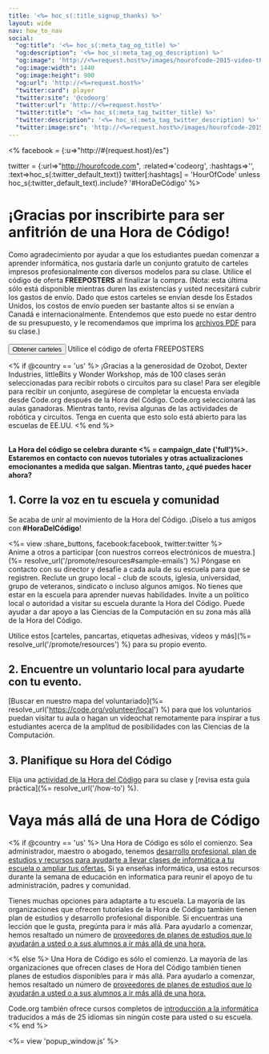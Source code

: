 ```yaml
---
title: '<%= hoc_s(:title_signup_thanks) %>'
layout: wide
nav: how_to_nav
social:
  "og:title": '<%= hoc_s(:meta_tag_og_title) %>'
  "og:description": '<%= hoc_s(:meta_tag_og_description) %>'
  "og:image": 'http://<%=request.host%>/images/hourofcode-2015-video-thumbnail.png'
  "og:image:width": 1440
  "og:image:height": 900
  "og:url": 'http://<%=request.host%>'
  "twitter:card": player
  "twitter:site": '@codeorg'
  "twitter:url": 'http://<%=request.host%>'
  "twitter:title": '<%= hoc_s(:meta_tag_twitter_title) %>'
  "twitter:description": '<%= hoc_s(:meta_tag_twitter_description) %>'
  "twitter:image:src": 'http://<%=request.host%>/images/hourofcode-2015-video-thumbnail.png'
---
```

<% facebook = {:u=>"http://#{request.host}/es"}

twitter = {:url=>"http://hourofcode.com", :related=>'codeorg', :hashtags=>'', :text=>hoc_s(:twitter_default_text)} twitter[:hashtags] = 'HourOfCode' unless hoc_s(:twitter_default_text).include? '#HoraDeCódigo' %>

# ¡Gracias por inscribirte para ser anfitrión de una Hora de Código!

Como agradecimiento por ayudar a que los estudiantes puedan comenzar a aprender informática, nos gustaría darle un conjunto gratuito de carteles impresos profesionalmente con diversos modelos para su clase. Utilice el código de oferta **FREEPOSTERS** al finalizar la compra. (Nota: esta última sólo está disponible mientras duren las existencias y usted necesitará cubrir los gastos de envío. Dado que estos carteles se envían desde los Estados Unidos, los costos de envío pueden ser bastante altos si se envían a Canadá e internacionalmente. Entendemos que esto puede no estar dentro de su presupuesto, y le recomendamos que imprima los [archivos PDF](https://code.org/inspire) para su clase.)  
<br /> [<button>Obtener carteles</button>](https://store.code.org/products/code-org-posters-set-of-12) Utilice el código de oferta FREEPOSTERS

<% if @country == 'us' %> ¡Gracias a la generosidad de Ozobot, Dexter Industries, littleBits y Wonder Workshop, más de 100 clases serán seleccionadas para recibir robots o circuitos para su clase! Para ser elegible para recibir un conjunto, asegúrese de completar la encuesta enviada desde Code.org después de la Hora del Código. Code.org seleccionará las aulas ganadoras. Mientras tanto, revisa algunas de las actividades de robótica y circuitos. Tenga en cuenta que esto solo está abierto para las escuelas de EE.UU. <% end %>

<br /> **La Hora del código se celebra durante <% = campaign_date ('full')%>. Estaremos en contacto con nuevos tutoriales y otras actualizaciones emocionantes a medida que salgan. Mientras tanto, ¿qué puedes hacer ahora?**

## 1. Corre la voz en tu escuela y comunidad

Se acaba de unir al movimiento de la Hora del Código. ¡Díselo a tus amigos con **#HoraDelCódigo**!

<%= view :share_buttons, facebook:facebook, twitter:twitter %> <br /> Anime a otros a participar [con nuestros correos electrónicos de muestra.](%= resolve_url('/promote/resources#sample-emails') %) Póngase en contacto con su director y desafíe a cada aula de su escuela para que se registren. Reclute un grupo local - club de scouts, iglesia, universidad, grupo de veteranos, sindicato o incluso algunos amigos. No tienes que estar en la escuela para aprender nuevas habilidades. Invite a un político local o autoridad a visitar su escuela durante la Hora del Código. Puede ayudar a dar apoyo a las Ciencias de la Computación en su zona más allá de la Hora del Código.

Utilice estos [carteles, pancartas, etiquetas adhesivas, vídeos y más](%= resolve_url('/promote/resources') %) para su propio evento.

## 2. Encuentre un voluntario local para ayudarte con tu evento.

[Buscar en nuestro mapa del voluntariado](%= resolve_url('https://code.org/volunteer/local') %) para que los voluntarios puedan visitar tu aula o hagan un videochat remotamente para inspirar a tus estudiantes acerca de la amplitud de posibilidades con las Ciencias de la Computación.

## 3. Planifique su Hora del Código

Elija una [actividad de la Hora del Código](https://hourofcode.com/learn) para su clase y [revisa esta guía práctica](%= resolve_url('/how-to') %).

# Vaya más allá de una Hora de Código

<% if @country == 'us' %> Una Hora de Código es sólo el comienzo. Sea administrador, maestro o abogado, tenemos [desarrollo profesional, plan de estudios y recursos para ayudarte a llevar clases de informática a tu escuela o ampliar tus ofertas.](https://code.org/yourschool) Si ya enseñas informática, usa estos recursos durante la semana de educación en informatica para reunir el apoyo de tu administración, padres y comunidad.

Tienes muchas opciones para adaptarte a tu escuela. La mayoría de las organizaciones que ofrecen tutoriales de la Hora de Código también tienen plan de estudios y desarrollo profesional disponible. Si encuentras una lección que le gusta, pregúnta para ir más allá. Para ayudarlo a comenzar, hemos resaltado un número de [proveedores de planes de estudios que lo ayudarán a usted o a sus alumnos a ir más allá de una hora.](https://hourofcode.com/beyond)

<% else %> Una Hora de Código es sólo el comienzo. La mayoría de las organizaciones que ofrecen clases de Hora del Código también tienen planes de estudios disponibles para ir más allá. Para ayudarlo a comenzar, hemos resaltado un número de [proveedores de planes de estudios que lo ayudarán a usted o a sus alumnos a ir más allá de una hora.](https://hourofcode.com/beyond)

Code.org también ofrece cursos completos de [introducción a la informática](https://code.org/educate/curriculum/cs-fundamentals-international) traducidos a más de 25 idiomas sin ningún coste para usted o su escuela. <% end %>

<%= view 'popup_window.js' %>